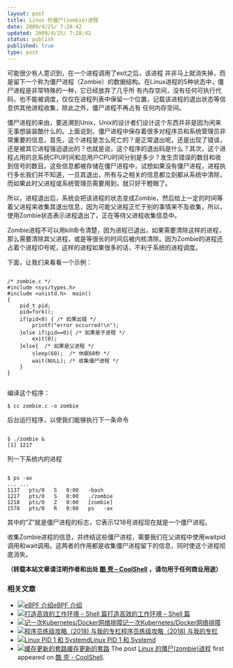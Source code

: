 ```yaml
---
layout: post
title: Linux 的僵尸(zombie)进程
date: 2009/4/25/ 7:28:42
updated: 2009/4/25/ 7:28:42
status: publish
published: true
type: post
---
```


可能很少有人意识到，在一个进程调用了exit之后，该进程 并非马上就消失掉，而是留下一个称为僵尸进程（Zombie）的数据结构。在Linux进程的5种状态中，僵尸进程是非常特殊的一种，它已经放弃了几乎所 有内存空间，没有任何可执行代码，也不能被调度，仅仅在进程列表中保留一个位置，记载该进程的退出状态等信息供其他进程收集，除此之外，僵尸进程不再占有 任何内存空间。


僵尸进程的来由，要追溯到Unix，Unix的设计者们设计这个东西并非是因为闲来无事想装装酷什么的。上面说到，僵尸进程中保存着很多对程序员和系统管理员非常重要的信息，首先，这个进程是怎么死亡的？是正常退出呢，还是出现了错误，还是被其它进程强迫退出的？也就是说，这个程序的退出码是什么？其次，这个进程占用的总系统CPU时间和总用户CPU时间分别是多少？发生页错误的数目和收到信号的数目。这些信息都被存储在僵尸进程中，试想如果没有僵尸进程，进程执行多长我们并不知道，一旦其退出，所有与之相关的信息都立刻都从系统中清除，而如果此时父进程或系统管理员需要用到，就只好干瞪眼了。



所以，进程退出后，系统会把该进程的状态变成Zombie，然后给上一定的时间等着父进程来收集其退出信息，因为可能父进程正忙于别的事情来不及收集，所以，使用Zombie状态表示进程退出了，正在等待父进程收集信息中。


Zombie进程不可以用kill命令清楚，因为进程已退出，如果需要清除这样的进程，那么需要清除其父进程，或是等很长的时间后被内核清除。因为Zombie的进程还占着个进程ID号呢，这样的进程如果很多的话，不利于系统的进程调度。


下面，让我们来看看一个示例：



```

/* zombie.c */
#include <sys/types.h>
#include <unistd.h>  main()
{
    pid_t pid; 
    pid=fork();
    if(pid<0) { /* 如果出错 */ 
        printf("error occurred!\n");
    }else if(pid==0){ /* 如果是子进程 */ 
        exit(0);
    }else{  /* 如果是父进程 */ 
        sleep(60);  /* 休眠60秒 */ 
        wait(NULL); /* 收集僵尸进程 */
    }
}


```

编译这个程序：


`$ cc zombie.c -o zombie`


后台运行程序，以使我们能够执行下一条命令



```

$ ./zombie &
[1] 1217

```

列一下系统内的进程



```

$ ps -ax
... ...
1137   pts/0   S   0:00   -bash
1217   pts/0   S   0:00   ./zombie
1218   pts/0   Z   0:00   [zombie]
1578   pts/0   R   0:00   ps   -ax

```

其中的”Z”就是僵尸进程的标志，它表示1218号进程现在就是一个僵尸进程。


收集Zombie进程的信息，并终结这些僵尸进程，需要我们在父进程中使用waitpid调用和wait调用。这两者的作用都是收集僵尸进程留下的信息，同时使这个进程彻底消失。



**（转载本站文章请注明作者和出处 [酷 壳 – CoolShell](https://coolshell.cn/) ，请勿用于任何商业用途）**



### 相关文章

* [![eBPF 介绍](https://coolshell.cn/wp-content/uploads/2022/12/eBPF-150x150.jpeg)](https://coolshell.cn/articles/22320.html)[eBPF 介绍](https://coolshell.cn/articles/22320.html)
* [![打造高效的工作环境 – Shell 篇](https://coolshell.cn/wp-content/uploads/2019/03/linux.ninja_-150x150.png)](https://coolshell.cn/articles/19219.html)[打造高效的工作环境 – Shell 篇](https://coolshell.cn/articles/19219.html)
* [![记一次Kubernetes/Docker网络排障](https://coolshell.cn/wp-content/uploads/2018/12/docker-networking-1-150x150.png)](https://coolshell.cn/articles/18654.html)[记一次Kubernetes/Docker网络排障](https://coolshell.cn/articles/18654.html)
* [![程序员练级攻略（2018)  与我的专栏](https://coolshell.cn/wp-content/uploads/2018/05/300x262-150x150.jpg)](https://coolshell.cn/articles/18360.html)[程序员练级攻略（2018) 与我的专栏](https://coolshell.cn/articles/18360.html)
* [![Linux PID 1 和 Systemd](https://coolshell.cn/wp-content/uploads/2017/07/systemd-1-150x150.jpeg)](https://coolshell.cn/articles/17998.html)[Linux PID 1 和 Systemd](https://coolshell.cn/articles/17998.html)
* [![缓存更新的套路](https://coolshell.cn/wp-content/uploads/2016/07/cache-150x150.png)](https://coolshell.cn/articles/17416.html)[缓存更新的套路](https://coolshell.cn/articles/17416.html)
The post [Linux 的僵尸(zombie)进程](https://coolshell.cn/articles/656.html) first appeared on [酷 壳 - CoolShell](https://coolshell.cn).